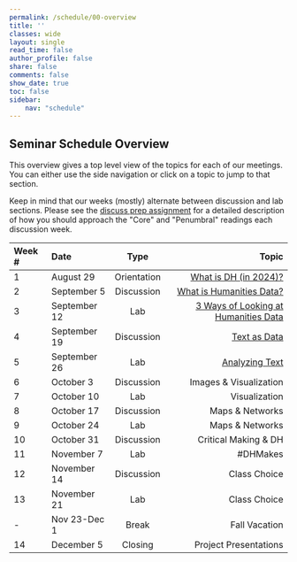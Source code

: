 ```yaml
---
permalink: /schedule/00-overview
title: ''
classes: wide
layout: single
read_time: false
author_profile: false
share: false
comments: false
show_date: true
toc: false
sidebar:
    nav: "schedule"
---
```


## Seminar Schedule Overview

This overview gives a top level view of the topics for each of our meetings. You can either use the side navigation or click on a topic to jump to that section.

Keep in mind that our weeks (mostly) alternate between discussion and lab sections. Please see the [discuss prep assignment]({{site.baseurl}}/assessments/3-discussion) for a detailed description of how you should approach the "Core" and "Penumbral" readings each discussion week.

| Week # | Date | Type | Topic |
| :-- | :---- | :---: | --------:| 
| 1 | August 29 | Orientation | [What is DH (in 2024)?]({{site.baseurl}}/schedule/1-what-is-dh) | 
| 2 | September 5 | Discussion | [What is Humanities Data?]({{site.baseurl}}/schedule/02-data) |
| 3 | September 12 | Lab | [3 Ways of Looking at Humanities Data]({{site.baseurl}}/schedule/03-data-lab) |
| 4 | September 19 | Discussion | [Text as Data]({{site.baseurl}}/schedule/04-text) |
| 5 | September 26 | Lab | [Analyzing Text]({{site.baseurl}}/schedule/05-text-lab) |
| 6 | October 3 | Discussion | Images & Visualization |
| 7 | October 10 | Lab | Visualization | 
| 8 | October 17 | Discussion | Maps & Networks | 
| 9 | October 24 | Lab | Maps & Networks | 
| 10 | October 31 | Discussion | Critical Making & DH |
| 11 | November 7 | Lab | #DHMakes |
| 12 | November 14 | Discussion | Class Choice |
| 13 | November 21 | Lab | Class Choice |
| - | Nov 23-Dec 1 | Break | Fall Vacation | 
| 14 | December 5 | Closing | Project Presentations | 